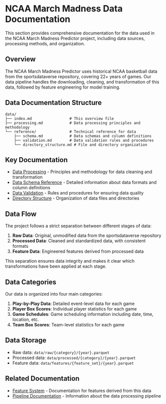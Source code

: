 # NCAA March Madness Data Documentation

This section provides comprehensive documentation for the data used in the NCAA March Madness Predictor project, including data sources, processing methods, and organization.

## Overview

The NCAA March Madness Predictor uses historical NCAA basketball data from the sportsdataverse repository, covering 22+ years of games. Our data pipeline handles the downloading, cleaning, and transformation of this data, followed by feature engineering for model training.

## Data Documentation Structure

```
data/
├── index.md                 # This overview file
├── processing.md            # Data processing principles and methodology
└── reference/               # Technical reference for data
    ├── schema.md            # Data schemas and column definitions
    ├── validation.md        # Data validation rules and procedures
    └── directory_structure.md # File and directory organization
```

## Key Documentation

- [Data Processing](processing.md) - Principles and methodology for data cleaning and transformation
- [Data Schema Reference](reference/schema.md) - Detailed information about data formats and column definitions
- [Data Validation](reference/validation.md) - Rules and procedures for ensuring data quality
- [Directory Structure](reference/directory_structure.md) - Organization of data files and directories

## Data Flow

The project follows a strict separation between different stages of data:

1. **Raw Data**: Original, unmodified data from the sportsdataverse repository
2. **Processed Data**: Cleaned and standardized data, with consistent formats
3. **Feature Data**: Engineered features derived from processed data

This separation ensures data integrity and makes it clear which transformations have been applied at each stage.

## Data Categories

Our data is organized into four main categories:

1. **Play-by-Play Data**: Detailed event-level data for each game
2. **Player Box Scores**: Individual player statistics for each game
3. **Game Schedules**: Game scheduling information including date, time, location, etc.
4. **Team Box Scores**: Team-level statistics for each game

## Data Storage

- Raw data: `data/raw/{category}/{year}.parquet`
- Processed data: `data/processed/{category}/{year}.parquet`
- Feature data: `data/features/{feature_set}/{year}.parquet`

## Related Documentation

- [Feature System](../features/index.md) - Documentation for features derived from this data
- [Pipeline Documentation](../pipeline/index.md) - Information about the data processing pipeline 